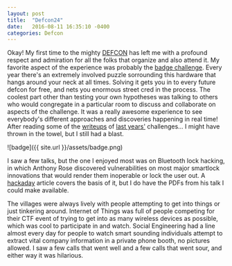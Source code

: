 ```yaml
---
layout: post
title:  "Defcon24"
date:   2016-08-11 16:35:10 -0400
categories: Defcon
---
```


Okay! My first time to the mighty [DEFCON](https://www.defcon.org/) has left me with a profound respect and admiration for all the folks that organize and also attend it. My favorite aspect of the experience was probably the [badge challenge](http://co9.io/post/148716614744/defcon-24-badge-challenge). Every year there's an extremely involved puzzle sorrounding this hardware that hangs around your neck at all times. Solving it gets you in to every future defcon for free, and nets you enormous street cred in the process. The coolest part other than testing your own hypotheses was talking to others who would congregate in a particular room to discuss and collaborate on aspects of the challenge. It was a really awesome experience to see everybody's different approaches and discoveries happening in real time! After reading some of the [writeups](http://potatohatsecurity.tumblr.com/post/126411303994/defcon-23-badge-challenge) of [last years'](http://potatohatsecurity.tumblr.com/post/94565729529/defcon-22-badge-challenge-walkthrough) challenges... I might have thrown in the towel, but I still had a blast.

![badge]({{ site.url }}/assets/badge.png)

I saw a few talks, but the one I enjoyed most was on Bluetooth lock hacking, in which Anthony Rose discovered vulnerabilities on most major smartlock innovations that would render them inoperable or lock the user out. A [hackaday](http://hackaday.com/2016/08/08/the-terrible-security-of-bluetooth-locks/) article covers the basis of it, but I do have the PDFs from his talk I could make available.

The villages were always lively with people attempting to get into things or just tinkering around. Internet of Things was full of people competing for their CTF event of trying to get into as many wireless devices as possible, which was cool to participate in and watch. Social Engineering had a line almost every day for people to watch smart sounding individuals attempt to extract vital company information in a private phone booth, no pictures allowed. I saw a few calls that went well and a few calls that went sour, and either way it was hilarious.